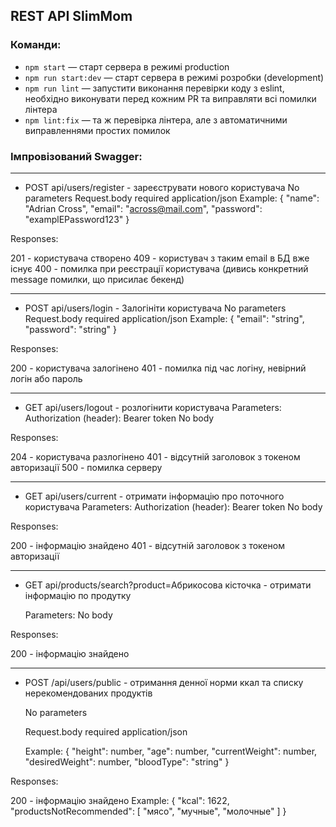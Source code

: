 ## REST API SlimMom

### Команди:

- `npm start` &mdash; старт сервера в режимі production
- `npm run start:dev` &mdash; старт сервера в режимі розробки (development)
- `npm run lint` &mdash; запустити виконання перевірки коду з eslint, необхідно виконувати перед кожним PR та виправляти всі помилки лінтера
- `npm lint:fix` &mdash; та ж перевірка лінтера, але з автоматичними виправленнями простих помилок

### Імпровізований Swagger:

---

- POST api/users/register - зареєструвати нового користувача
  No parameters
  Request.body required application/json
  Example:
  {
  "name": "Adrian Cross",
  "email": "across@mail.com",
  "password": "examplEPassword123"
  }

Responses:

201 - користувача створено
409 - користувач з таким email в БД вже існує
400 - помилка при реєстрації користувача (дивись конкретний message помилки, що присилає бекенд)

---

- POST api/users/login - Залогініти користувача
  No parameters
  Request.body required application/json
  Example:
  {
  "email": "string",
  "password": "string"
  }

Responses:

200 - користувача залогінено
401 - помилка під час логіну, невірний логін або пароль

---

- GET api/users/logout - розлогінити користувача
  Parameters:
  Authorization (header): Bearer token
  No body

Responses:

204 - користувача разлогінено
401 - відсутній заголовок з токеном авторизації
500 - помилка серверу

---

- GET api/users/current - отримати інформацію про поточного користувача
  Parameters:
  Authorization (header): Bearer token
  No body

Responses:

200 - інформацію знайдено
401 - відсутній заголовок з токеном авторизації

---

- GET api/products/search?product=Абрикосова кісточка - отримати інформацію по продутку

  Parameters:
  No body

Responses:

200 - інформацію знайдено

---

- POST /api/users/public - отримання денної норми ккал та списку нерекомендованих продуктів

  No parameters

  Request.body required application/json
  
  Example:
  {
  "height": number,
  "age": number,
  "currentWeight": number,
  "desiredWeight": number,
  "bloodType": "string"
  }

Responses:

200 - інформацію знайдено
Example:
{
"kcal": 1622,
"productsNotRecommended": [
"мясо",
"мучные",
"молочные"
]
}
